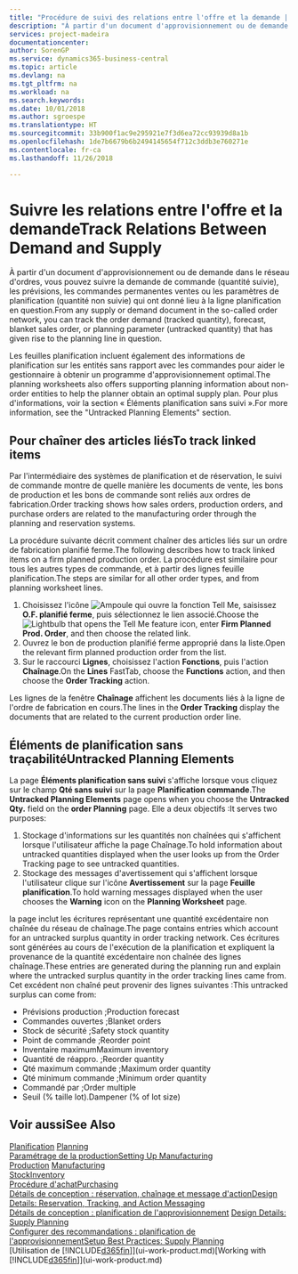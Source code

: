 ```yaml
---
title: "Procédure de suivi des relations entre l'offre et la demande | Microsoft Docs"
description: "À partir d'un document d'approvisionnement ou de demande dans le réseau d'ordres, vous pouvez suivre la demande de commande (quantité suivie), les prévisions, les commandes permanentes ventes ou les paramètres de planification (quantité non suivie) qui ont donné lieu à la ligne planification en question."
services: project-madeira
documentationcenter: 
author: SorenGP
ms.service: dynamics365-business-central
ms.topic: article
ms.devlang: na
ms.tgt_pltfrm: na
ms.workload: na
ms.search.keywords: 
ms.date: 10/01/2018
ms.author: sgroespe
ms.translationtype: HT
ms.sourcegitcommit: 33b900f1ac9e295921e7f3d6ea72cc93939d8a1b
ms.openlocfilehash: 1de7b6679b6b2494145654f712c3ddb3e760271e
ms.contentlocale: fr-ca
ms.lasthandoff: 11/26/2018

---
```

# <a name="track-relations-between-demand-and-supply"></a><span data-ttu-id="c9d23-103">Suivre les relations entre l'offre et la demande</span><span class="sxs-lookup"><span data-stu-id="c9d23-103">Track Relations Between Demand and Supply</span></span>
<span data-ttu-id="c9d23-104">À partir d'un document d'approvisionnement ou de demande dans le réseau d'ordres, vous pouvez suivre la demande de commande (quantité suivie), les prévisions, les commandes permanentes ventes ou les paramètres de planification (quantité non suivie) qui ont donné lieu à la ligne planification en question.</span><span class="sxs-lookup"><span data-stu-id="c9d23-104">From any supply or demand document in the so-called order network, you can track the order demand (tracked quantity), forecast, blanket sales order, or planning parameter (untracked quantity) that has given rise to the planning line in question.</span></span>

<span data-ttu-id="c9d23-105">Les feuilles planification incluent également des informations de planification sur les entités sans rapport avec les commandes pour aider le gestionnaire à obtenir un programme d'approvisionnement optimal.</span><span class="sxs-lookup"><span data-stu-id="c9d23-105">The planning worksheets also offers supporting planning information about non-order entities to help the planner obtain an optimal supply plan.</span></span> <span data-ttu-id="c9d23-106">Pour plus d'informations, voir la section « Éléments planification sans suivi ».</span><span class="sxs-lookup"><span data-stu-id="c9d23-106">For more information, see the "Untracked Planning Elements" section.</span></span>

## <a name="to-track-linked-items"></a><span data-ttu-id="c9d23-107">Pour chaîner des articles liés</span><span class="sxs-lookup"><span data-stu-id="c9d23-107">To track linked items</span></span>
<span data-ttu-id="c9d23-108">Par l'intermédiaire des systèmes de planification et de réservation, le suivi de commande montre de quelle manière les documents de vente, les bons de production et les bons de commande sont reliés aux ordres de fabrication.</span><span class="sxs-lookup"><span data-stu-id="c9d23-108">Order tracking shows how sales orders, production orders, and purchase orders are related to the manufacturing order through the planning and reservation systems.</span></span>

<span data-ttu-id="c9d23-109">La procédure suivante décrit comment chaîner des articles liés sur un ordre de fabrication planifié ferme.</span><span class="sxs-lookup"><span data-stu-id="c9d23-109">The following describes how to track linked items on a firm planned production order.</span></span> <span data-ttu-id="c9d23-110">La procédure est similaire pour tous les autres types de commande, et à partir des lignes feuille planification.</span><span class="sxs-lookup"><span data-stu-id="c9d23-110">The steps are similar for all other order types, and from planning worksheet lines.</span></span>

1. <span data-ttu-id="c9d23-111">Choisissez l'icône ![Ampoule qui ouvre la fonction Tell Me](media/ui-search/search_small.png "Dites-moi ce que vous voulez faire"), saisissez **O.F. planifié ferme**, puis sélectionnez le lien associé.</span><span class="sxs-lookup"><span data-stu-id="c9d23-111">Choose the ![Lightbulb that opens the Tell Me feature](media/ui-search/search_small.png "Tell me what you want to do") icon, enter **Firm Planned Prod. Order**, and then choose the related link.</span></span>
2. <span data-ttu-id="c9d23-112">Ouvrez le bon de production planifié ferme approprié dans la liste.</span><span class="sxs-lookup"><span data-stu-id="c9d23-112">Open the relevant firm planned production order from the list.</span></span>
3. <span data-ttu-id="c9d23-113">Sur le raccourci **Lignes**, choisissez l'action **Fonctions**, puis l'action **Chaînage**.</span><span class="sxs-lookup"><span data-stu-id="c9d23-113">On the **Lines** FastTab, choose the **Functions** action, and then choose the **Order Tracking** action.</span></span>

<span data-ttu-id="c9d23-114">Les lignes de la fenêtre **Chaînage** affichent les documents liés à la ligne de l'ordre de fabrication en cours.</span><span class="sxs-lookup"><span data-stu-id="c9d23-114">The lines in the **Order Tracking** display the documents that are related to the current production order line.</span></span>

## <a name="untracked-planning-elements"></a><span data-ttu-id="c9d23-115">Éléments de planification sans traçabilité</span><span class="sxs-lookup"><span data-stu-id="c9d23-115">Untracked Planning Elements</span></span>
<span data-ttu-id="c9d23-116">La page **Éléments planification sans suivi** s'affiche lorsque vous cliquez sur le champ **Qté sans suivi** sur la page **Planification commande**.</span><span class="sxs-lookup"><span data-stu-id="c9d23-116">The **Untracked Planning Elements** page opens when you choose the **Untracked Qty.** field on the **order Planning** page.</span></span> <span data-ttu-id="c9d23-117">Elle a deux objectifs :</span><span class="sxs-lookup"><span data-stu-id="c9d23-117">It serves two purposes:</span></span>

1. <span data-ttu-id="c9d23-118">Stockage d'informations sur les quantités non chaînées qui s'affichent lorsque l'utilisateur affiche la page Chaînage.</span><span class="sxs-lookup"><span data-stu-id="c9d23-118">To hold information about untracked quantities displayed when the user looks up from the Order Tracking page to see untracked quantities.</span></span>
2. <span data-ttu-id="c9d23-119">Stockage des messages d'avertissement qui s'affichent lorsque l'utilisateur clique sur l'icône **Avertissement** sur la page **Feuille planification**.</span><span class="sxs-lookup"><span data-stu-id="c9d23-119">To hold warning messages displayed when the user chooses the **Warning** icon on the **Planning Worksheet** page.</span></span>

<span data-ttu-id="c9d23-120">la page inclut les écritures représentant une quantité excédentaire non chaînée du réseau de chaînage.</span><span class="sxs-lookup"><span data-stu-id="c9d23-120">The page contains entries which account for an untracked surplus quantity in order tracking network.</span></span> <span data-ttu-id="c9d23-121">Ces écritures sont générées au cours de l'exécution de la planification et expliquent la provenance de la quantité excédentaire non chaînée des lignes chaînage.</span><span class="sxs-lookup"><span data-stu-id="c9d23-121">These entries are generated during the planning run and explain where the untracked surplus quantity in the order tracking lines came from.</span></span> <span data-ttu-id="c9d23-122">Cet excédent non chaîné peut provenir des lignes suivantes :</span><span class="sxs-lookup"><span data-stu-id="c9d23-122">This untracked surplus can come from:</span></span>

- <span data-ttu-id="c9d23-123">Prévisions production ;</span><span class="sxs-lookup"><span data-stu-id="c9d23-123">Production forecast</span></span>
- <span data-ttu-id="c9d23-124">Commandes ouvertes ;</span><span class="sxs-lookup"><span data-stu-id="c9d23-124">Blanket orders</span></span>
- <span data-ttu-id="c9d23-125">Stock de sécurité ;</span><span class="sxs-lookup"><span data-stu-id="c9d23-125">Safety stock quantity</span></span>
- <span data-ttu-id="c9d23-126">Point de commande ;</span><span class="sxs-lookup"><span data-stu-id="c9d23-126">Reorder point</span></span>
- <span data-ttu-id="c9d23-127">Inventaire maximum</span><span class="sxs-lookup"><span data-stu-id="c9d23-127">Maximum inventory</span></span>
- <span data-ttu-id="c9d23-128">Quantité de réappro. ;</span><span class="sxs-lookup"><span data-stu-id="c9d23-128">Reorder quantity</span></span>
- <span data-ttu-id="c9d23-129">Qté maximum commande ;</span><span class="sxs-lookup"><span data-stu-id="c9d23-129">Maximum order quantity</span></span>
- <span data-ttu-id="c9d23-130">Qté minimum commande ;</span><span class="sxs-lookup"><span data-stu-id="c9d23-130">Minimum order quantity</span></span>
- <span data-ttu-id="c9d23-131">Commandé par ;</span><span class="sxs-lookup"><span data-stu-id="c9d23-131">Order multiple</span></span>
- <span data-ttu-id="c9d23-132">Seuil (% taille lot).</span><span class="sxs-lookup"><span data-stu-id="c9d23-132">Dampener (% of lot size)</span></span>

## <a name="see-also"></a><span data-ttu-id="c9d23-133">Voir aussi</span><span class="sxs-lookup"><span data-stu-id="c9d23-133">See Also</span></span>  
<span data-ttu-id="c9d23-134">[Planification](production-planning.md) </span><span class="sxs-lookup"><span data-stu-id="c9d23-134">[Planning](production-planning.md) </span></span>  
[<span data-ttu-id="c9d23-135">Paramétrage de la production</span><span class="sxs-lookup"><span data-stu-id="c9d23-135">Setting Up Manufacturing</span></span>](production-configure-production-processes.md)  
<span data-ttu-id="c9d23-136">[Production](production-manage-manufacturing.md)  </span><span class="sxs-lookup"><span data-stu-id="c9d23-136">[Manufacturing](production-manage-manufacturing.md)  </span></span>  
[<span data-ttu-id="c9d23-137">Stock</span><span class="sxs-lookup"><span data-stu-id="c9d23-137">Inventory</span></span>](inventory-manage-inventory.md)  
[<span data-ttu-id="c9d23-138">Procédure d'achat</span><span class="sxs-lookup"><span data-stu-id="c9d23-138">Purchasing</span></span>](purchasing-manage-purchasing.md)  
[<span data-ttu-id="c9d23-139">Détails de conception : réservation, chaînage et message d'action</span><span class="sxs-lookup"><span data-stu-id="c9d23-139">Design Details: Reservation, Tracking, and Action Messaging</span></span>](design-details-reservation-order-tracking-and-action-messaging.md)  
<span data-ttu-id="c9d23-140">[Détails de conception : planification de l'approvisionnement](design-details-supply-planning.md) </span><span class="sxs-lookup"><span data-stu-id="c9d23-140">[Design Details: Supply Planning](design-details-supply-planning.md) </span></span>  
[<span data-ttu-id="c9d23-141">Configurer des recommandations : planification de l'approvisionnement</span><span class="sxs-lookup"><span data-stu-id="c9d23-141">Setup Best Practices: Supply Planning</span></span>](setup-best-practices-supply-planning.md)  
<span data-ttu-id="c9d23-142">[Utilisation de [!INCLUDE[d365fin](includes/d365fin_md.md)]](ui-work-product.md)</span><span class="sxs-lookup"><span data-stu-id="c9d23-142">[Working with [!INCLUDE[d365fin](includes/d365fin_md.md)]](ui-work-product.md)</span></span>

